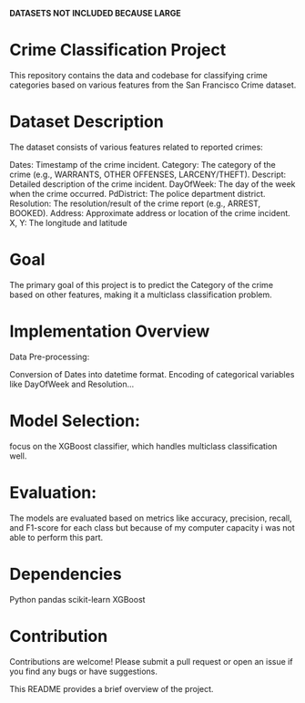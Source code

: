**DATASETS NOT INCLUDED BECAUSE LARGE**
#                                                               Crime Classification Project
This repository contains the data and codebase for classifying crime categories based on various features from the San Francisco Crime dataset.

# Dataset Description
The dataset consists of various features related to reported crimes:

Dates: Timestamp of the crime incident.
Category: The category of the crime (e.g., WARRANTS, OTHER OFFENSES, LARCENY/THEFT).
Descript: Detailed description of the crime incident.
DayOfWeek: The day of the week when the crime occurred.
PdDistrict: The police department district.
Resolution: The resolution/result of the crime report (e.g., ARREST, BOOKED).
Address: Approximate address or location of the crime incident.
X, Y: The longitude and latitude

# Goal
The primary goal of this project is to predict the Category of the crime based on other features, making it a multiclass classification problem.

# Implementation Overview
Data Pre-processing:

Conversion of Dates into datetime format.
Encoding of categorical variables like DayOfWeek and Resolution...

# Model Selection:

focus on the XGBoost classifier, which handles multiclass classification well.

# Evaluation:

The models are evaluated based on metrics like accuracy, precision, recall, and F1-score for each class but because of my computer capacity i was not able to perform this part.


# Dependencies

Python
pandas
scikit-learn
XGBoost

# Contribution
Contributions are welcome! Please submit a pull request or open an issue if you find any bugs or have suggestions.

This README provides a brief overview of the project.




